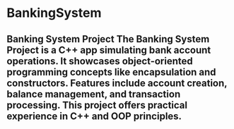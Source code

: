 # BankingSystem
## Banking System Project  The Banking System Project is a C++ app simulating bank account operations. It showcases object-oriented programming concepts like encapsulation and constructors. Features include account creation, balance management, and transaction processing. This project offers practical experience in C++ and OOP principles.
